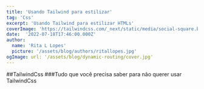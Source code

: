 ```yaml
---
title: 'Usando Tailwind para estilizar'
tag: 'Css'
excerpt: 'Usando Tailwind para estilizar HTMLs'
coverImage: 'https://tailwindcss.com/_next/static/media/social-square.b622e290e82093c36cca57092ffe494f.jpg'
date:  '2022-07-18T17:46:00.000Z'
author:
  name: 'Rita L Lopes'
  picture: '/assets/blog/authors/ritallopes.jpg'
ogImage: url: '/assets/blog/dynamic-routing/cover.jpg'
---
```


##TailwindCss    ###Tudo que você precisa saber para não querer usar   TailwindCss